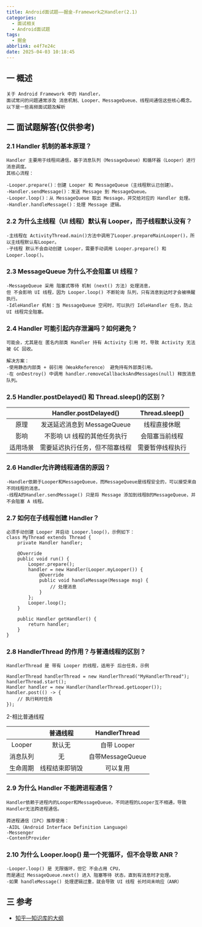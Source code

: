 ```yaml
---
title: Android面试题——掘金-Framework之Handler(2.1)
categories:
  - 面试相关
  - Android面试题
tags:
  - 掘金
abbrlink: e4f7e24c
date: 2025-04-03 10:18:45
---
```

## 一 概述

```
关于 Android Framework 中的 Handler，
面试常问的问题通常涉及 消息机制、Looper、MessageQueue、线程间通信这些核心概念。
以下是一些高频面试题及解析
```

<!--more-->

## 二 面试题解答(仅供参考)

### 2.1 Handler 机制的基本原理？

```
Handler 主要用于线程间通信，基于消息队列（MessageQueue）和循环器（Looper）进行消息调度。
其核心流程：

-Looper.prepare()：创建 Looper 和 MessageQueue（主线程默认已创建）。
-Handler.sendMessage()：发送 Message 到 MessageQueue。
-Looper.loop()：从 MessageQueue 取出 Message，并交给对应的 Handler 处理。
-Handler.handleMessage()：处理 Message 逻辑。
```

### 2.2 为什么主线程（UI 线程）默认有 Looper，而子线程默认没有？

```
-主线程在 ActivityThread.main()方法中调用了Looper.prepareMainLooper()，所以主线程默认有Looper。
-子线程 默认不会自动创建 Looper，需要手动调用 Looper.prepare() 和 Looper.loop()。
```

### 2.3 MessageQueue 为什么不会阻塞 UI 线程？

```
-MessageQueue 采用 阻塞式等待 机制 (next() 方法) 处理消息，
但 不会影响 UI 线程，因为 Looper.loop() 不断轮询 队列，只有消息到达时才会被唤醒执行。
-IdleHandler 机制：当 MessageQueue 空闲时，可以执行 IdleHandler 任务，防止 UI 线程完全阻塞。
```

### 2.4 Handler 可能引起内存泄漏吗？如何避免？

```
可能会，尤其是在 匿名内部类 Handler 持有 Activity 引用 时，导致 Activity 无法被 GC 回收。

解决方案：
-使用静态内部类 + 弱引用（WeakReference） 避免持有外部类引用。
-在 onDestroy() 中调用 handler.removeCallbacksAndMessages(null) 释放消息队列。
```

### 2.5 Handler.postDelayed() 和 Thread.sleep()的区别？

|          |     Handler.postDelayed()      |  Thread.sleep()  |
| :------: | :----------------------------: | :--------------: |
|   原理   |  发送延迟消息到 MessageQueue   |   线程直接休眠   |
|   影响   |  不影响 UI 线程的其他任务执行  |  会阻塞当前线程  |
| 适用场景 | 需要延迟执行任务，但不阻塞线程 | 需要暂停线程执行 |

### 2.6 Handler允许跨线程通信的原因？

```
-Handler依赖于Looper和MessageQueue，而MessageQueue是线程安全的，可以接受来自不同线程的消息。
-线程A的Handler.sendMessage() 只是将 Message 添加到线程B的MessageQueue，并不会阻塞 A 线程。
```

### 2.7 如何在子线程创建 Handler？

```
必须手动创建 Looper 并启动 Looper.loop()，示例如下：
class MyThread extends Thread {
    private Handler handler;

    @Override
    public void run() {
        Looper.prepare();
        handler = new Handler(Looper.myLooper()) {
            @Override
            public void handleMessage(Message msg) {
                // 处理消息
            }
        };
        Looper.loop();
    }

    public Handler getHandler() {
        return handler;
    }
}
```

### 2.8 HandlerThread 的作用？与普通线程的区别？

```
HandlerThread 是 带有 Looper 的线程，适用于 后台任务，示例

HandlerThread handlerThread = new HandlerThread("MyHandlerThread");
handlerThread.start();
Handler handler = new Handler(handlerThread.getLooper());
handler.post(() -> {
    // 执行耗时任务
});
```

2-相比普通线程

|          |    普通线程    |  HandlerThread   |
| :------: | :------------: | :--------------: |
|  Looper  |     默认无     |   自带 Looper    |
| 消息队列 |       无       | 自带MessageQueue |
| 生命周期 | 线程结束即销毁 |     可以复用     |

### 2.9 为什么 Handler 不能跨进程通信？

```
Handler依赖于进程内的Looper和MessageQueue，不同进程的Looper互不相通，导致Handler无法跨进程通信。

跨进程通信（IPC）推荐使用：
-AIDL（Android Interface Definition Language）
-Messenger
-ContentProvider
```

### 2.10 为什么 Looper.loop() 是一个死循环，但不会导致 ANR？

```
-Looper.loop() 是 无限循环，但它 不会占用 CPU，
而是通过 MessageQueue.next() 进入 阻塞等待 状态，直到有消息时才处理。
-如果 handleMessage() 处理逻辑过重，就会导致 UI 线程 长时间未响应（ANR）
```


##  三 参考

* [知乎—知识库的大纲](https://juejin.cn/post/7480464724096057381)